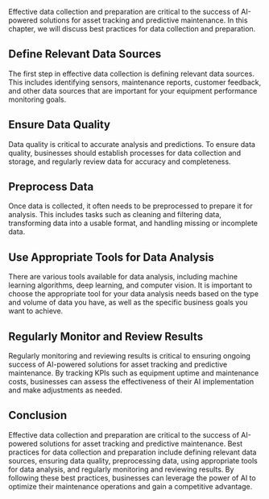 

Effective data collection and preparation are critical to the success of AI-powered solutions for asset tracking and predictive maintenance. In this chapter, we will discuss best practices for data collection and preparation.

Define Relevant Data Sources
----------------------------

The first step in effective data collection is defining relevant data sources. This includes identifying sensors, maintenance reports, customer feedback, and other data sources that are important for your equipment performance monitoring goals.

Ensure Data Quality
-------------------

Data quality is critical to accurate analysis and predictions. To ensure data quality, businesses should establish processes for data collection and storage, and regularly review data for accuracy and completeness.

Preprocess Data
---------------

Once data is collected, it often needs to be preprocessed to prepare it for analysis. This includes tasks such as cleaning and filtering data, transforming data into a usable format, and handling missing or incomplete data.

Use Appropriate Tools for Data Analysis
---------------------------------------

There are various tools available for data analysis, including machine learning algorithms, deep learning, and computer vision. It is important to choose the appropriate tool for your data analysis needs based on the type and volume of data you have, as well as the specific business goals you want to achieve.

Regularly Monitor and Review Results
------------------------------------

Regularly monitoring and reviewing results is critical to ensuring ongoing success of AI-powered solutions for asset tracking and predictive maintenance. By tracking KPIs such as equipment uptime and maintenance costs, businesses can assess the effectiveness of their AI implementation and make adjustments as needed.

Conclusion
----------

Effective data collection and preparation are critical to the success of AI-powered solutions for asset tracking and predictive maintenance. Best practices for data collection and preparation include defining relevant data sources, ensuring data quality, preprocessing data, using appropriate tools for data analysis, and regularly monitoring and reviewing results. By following these best practices, businesses can leverage the power of AI to optimize their maintenance operations and gain a competitive advantage.
